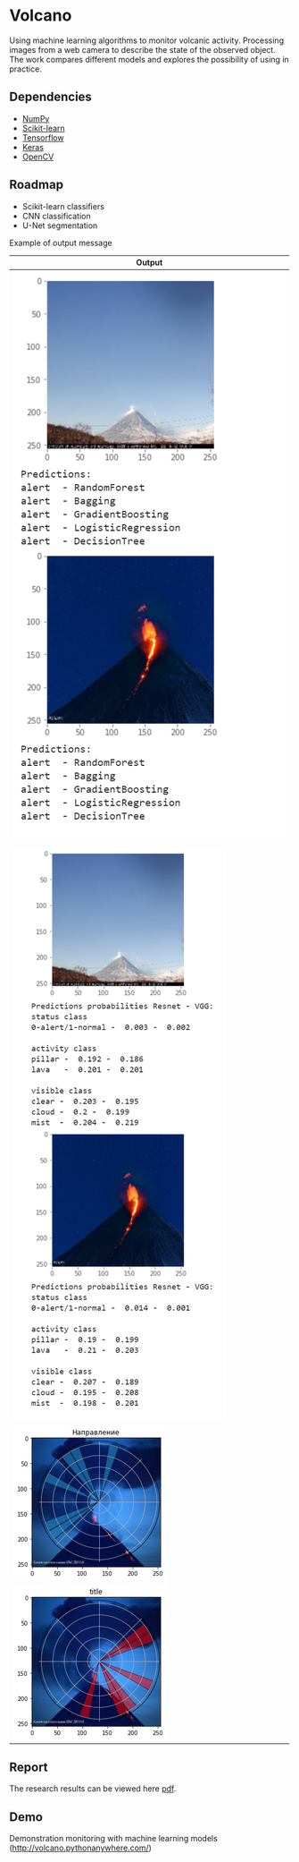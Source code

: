 # Volcano

Using machine learning algorithms to monitor volcanic activity. 
Processing images from a web camera to describe the state of the observed object. The work compares different models and explores the possibility of using in practice.

## Dependencies
- [NumPy](http://docs.scipy.org/doc/numpy-1.10.1/user/install.html)
- [Scikit-learn](https://scikit-learn.org/)
- [Tensorflow](https://www.tensorflow.org/versions/r0.8/get_started/os_setup.html)
- [Keras](https://keras.io/#installation)
- [OpenCV](https://opencv-python-tutroals.readthedocs.io/en/latest/)


## Roadmap

- Scikit-learn classifiers 
- CNN classification
- U-Net segmentation

Example of output message

| Output |
|---|
|![image](https://github.com/lyalina/volcano/blob/main/data/fig3.png)|
|![image](https://github.com/lyalina/volcano/blob/main/data/fig6.png)|
|![image](https://github.com/lyalina/volcano/blob/main/data/pillar.png)|
|![image](https://github.com/lyalina/volcano/blob/main/data/lava.png)|

## Report

The research results can be viewed here [pdf](https://github.com/lyalina/volcano/blob/main/%D0%9F%D1%80%D0%B5%D0%B7%D0%B5%D0%BD%D1%82%D0%B0%D1%86%D0%B8%D1%8F%20%D0%9A%D0%BB%D0%B0%D1%81%D1%81%D0%B8%D1%84%D0%B8%D0%BA%D0%B0%D1%86%D0%B8%D1%8F%20%D0%B2%D1%83%D0%BB%D0%BA%D0%B0%D0%BD%D0%B8%D1%87%D0%B5%D1%81%D0%BA%D0%BE%D0%B9%20%D0%B0%D0%BA%D1%82%D0%B8%D0%B2%D0%BD%D0%BE%D1%81%D1%82%D0%B8%20%D1%81%20%D0%BF%D0%BE%D0%BC%D0%BE%D1%89%D1%8C%D1%8E%20%D0%BA%D0%BE%D0%BC%D0%BF%D1%8C%D1%8E%D1%82%D0%B5%D1%80%D0%BD%D0%BE%D0%B3%D0%BE%20%D0%B7%D1%80%D0%B5%D0%BD%D0%B8%D1%8F_s.pdf).


## Demo

Demonstration monitoring with machine learning models (http://volcano.pythonanywhere.com/)
